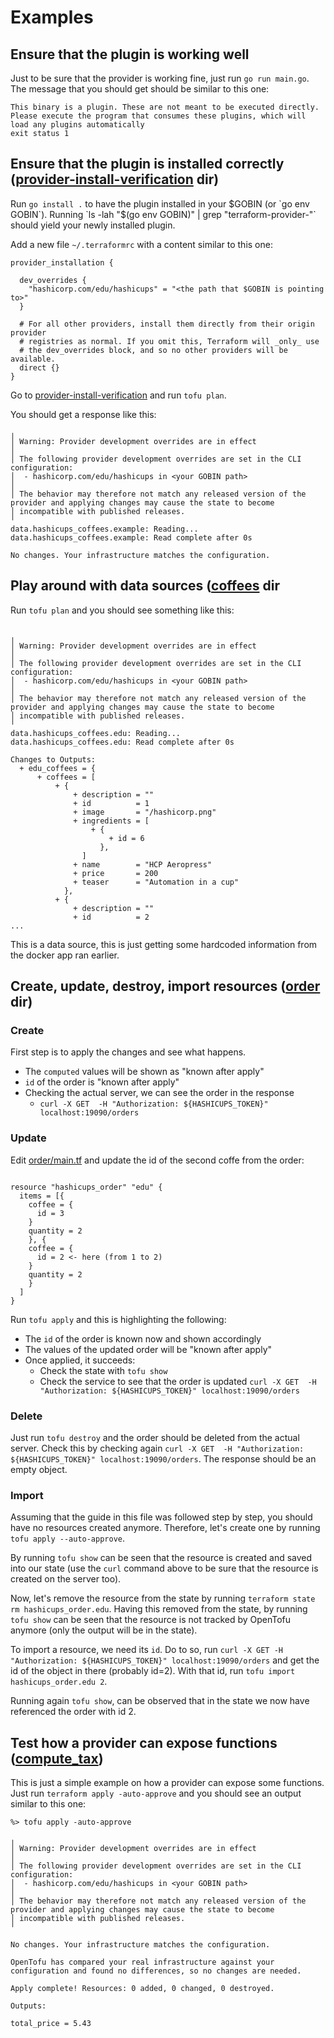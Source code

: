 # Examples

## Ensure that the plugin is working well
Just to be sure that the provider is working fine, just run `go run main.go`. The message that you should get should be similar to this one:
```
This binary is a plugin. These are not meant to be executed directly.
Please execute the program that consumes these plugins, which will
load any plugins automatically
exit status 1
```

## Ensure that the plugin is installed correctly ([provider-install-verification](./provider-install-verification) dir)
Run `go install .` to have the plugin installed in your $GOBIN (or `go env GOBIN`). Running `ls -lah "$(go env GOBIN)" | grep "terraform-provider-"` should yield your newly installed plugin.

Add a new file `~/.terraformrc` with a content similar to this one:
```
provider_installation {

  dev_overrides {
    "hashicorp.com/edu/hashicups" = "<the path that $GOBIN is pointing to>"
  }

  # For all other providers, install them directly from their origin provider
  # registries as normal. If you omit this, Terraform will _only_ use
  # the dev_overrides block, and so no other providers will be available.
  direct {}
}
```

Go to [provider-install-verification](./examples/provider-install-verification) and run `tofu plan`.

You should get a response like this:
```
╷
│ Warning: Provider development overrides are in effect
│
│ The following provider development overrides are set in the CLI configuration:
│  - hashicorp.com/edu/hashicups in <your GOBIN path>
│
│ The behavior may therefore not match any released version of the provider and applying changes may cause the state to become
│ incompatible with published releases.
╵
data.hashicups_coffees.example: Reading...
data.hashicups_coffees.example: Read complete after 0s

No changes. Your infrastructure matches the configuration.
```
## Play around with data sources ([coffees](./coffees) dir
Run `tofu plan` and you should see something like this:
```

╷
│ Warning: Provider development overrides are in effect
│
│ The following provider development overrides are set in the CLI configuration:
│  - hashicorp.com/edu/hashicups in <your GOBIN path>
│
│ The behavior may therefore not match any released version of the provider and applying changes may cause the state to become
│ incompatible with published releases.
╵
data.hashicups_coffees.edu: Reading...
data.hashicups_coffees.edu: Read complete after 0s

Changes to Outputs:
  + edu_coffees = {
      + coffees = [
          + {
              + description = ""
              + id          = 1
              + image       = "/hashicorp.png"
              + ingredients = [
                  + {
                      + id = 6
                    },
                ]
              + name        = "HCP Aeropress"
              + price       = 200
              + teaser      = "Automation in a cup"
            },
          + {
              + description = ""
              + id          = 2
...
```

This is a data source, this is just getting some hardcoded information from the docker app ran earlier.
## Create, update, destroy, import resources ([order](./order) dir)
### Create
First step is to apply the changes and see what happens.
* The `computed` values will be shown as "known after apply"
* `id` of the order is "known after apply"
* Checking the actual server, we can see the order in the response
  * `curl -X GET  -H "Authorization: ${HASHICUPS_TOKEN}" localhost:19090/orders`

### Update
Edit [order/main.tf](./order/main.tf) and update the id of the second coffe from the order:
```

resource "hashicups_order" "edu" {
  items = [{
    coffee = {
      id = 3
    }
    quantity = 2
    }, {
    coffee = {
      id = 2 <- here (from 1 to 2)
    }
    quantity = 2
    }
  ]
}
```

Run `tofu apply` and this is highlighting the following:
* The `id` of the order is known now and shown accordingly
* The values of the updated order will be "known after apply"
* Once applied, it succeeds:
  * Check the state with `tofu show`
  * Check the service to see that the order is updated `curl -X GET  -H "Authorization: ${HASHICUPS_TOKEN}" localhost:19090/orders`

### Delete
Just run `tofu destroy` and the order should be deleted from the actual server.
Check this by checking again `curl -X GET  -H "Authorization: ${HASHICUPS_TOKEN}" localhost:19090/orders`. The response should be an empty object.

### Import
Assuming that the guide in this file was followed step by step, you should have no resources created anymore.
Therefore, let's create one by running `tofu apply --auto-approve`.

By running `tofu show` can be seen that the resource is created and saved into our state (use the `curl` command above to be sure that the resource is created on the server too).

Now, let's remove the resource from the state by running `terraform state rm hashicups_order.edu`.
Having this removed from the state, by running `tofu show` can be seen that the resource is not tracked by OpenTofu anymore (only the output will be in the state).

To import a resource, we need its `id`. Do to so, run `curl -X GET -H "Authorization: ${HASHICUPS_TOKEN}" localhost:19090/orders` and get the id of the object in there (probably id=2).
With that id, run `tofu import hashicups_order.edu 2`.

Running again `tofu show`, can be observed that in the state we now have referenced the order with id 2.

## Test how a provider can expose functions ([compute_tax](./compute_tax))
This is just a simple example on how a provider can expose some functions.
Just run `terraform apply -auto-approve` and you should see an output similar to this one:
```
%> tofu apply -auto-approve

╷
│ Warning: Provider development overrides are in effect
│
│ The following provider development overrides are set in the CLI configuration:
│  - hashicorp.com/edu/hashicups in <your GOBIN path>
│
│ The behavior may therefore not match any released version of the provider and applying changes may cause the state to become
│ incompatible with published releases.
╵

No changes. Your infrastructure matches the configuration.

OpenTofu has compared your real infrastructure against your configuration and found no differences, so no changes are needed.

Apply complete! Resources: 0 added, 0 changed, 0 destroyed.

Outputs:

total_price = 5.43                                                                                                                    
```

